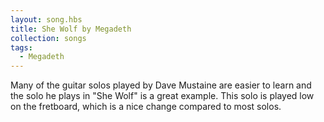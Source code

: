 ```yaml
---
layout: song.hbs
title: She Wolf by Megadeth
collection: songs
tags:
  - Megadeth
---
```


Many of the guitar solos played by Dave Mustaine are easier to learn and the solo he plays in "She Wolf" is a great example.
This solo is played low on the fretboard, which is a nice change compared to most solos.

<awesome-youtube data-youtubeid="OwbBz59lIQo" data-start="150"></awesome-youtube>

<awesome-music-score data-src="./she-wolf-megadeth.gp4"></awesome-music-score>